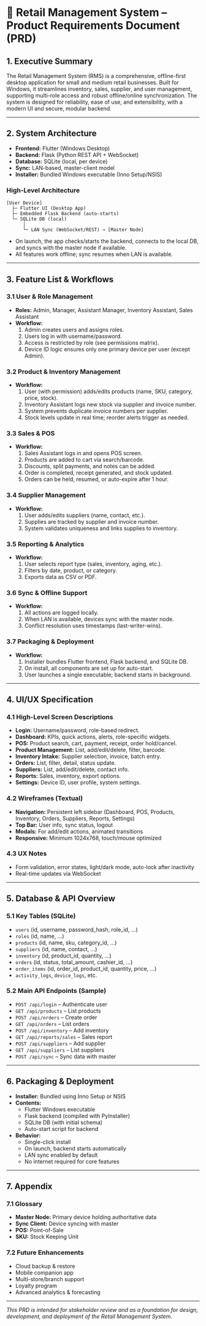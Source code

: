 # 📝 Retail Management System – Product Requirements Document (PRD)

## 1. Executive Summary

The Retail Management System (RMS) is a comprehensive, offline-first desktop application for small and medium retail businesses. Built for Windows, it streamlines inventory, sales, supplier, and user management, supporting multi-role access and robust offline/online synchronization. The system is designed for reliability, ease of use, and extensibility, with a modern UI and secure, modular backend.

---

## 2. System Architecture

- **Frontend:** Flutter (Windows Desktop)
- **Backend:** Flask (Python REST API + WebSocket)
- **Database:** SQLite (local, per device)
- **Sync:** LAN-based, master-client model
- **Installer:** Bundled Windows executable (Inno Setup/NSIS)

### High-Level Architecture

```
[User Device]
  ├─ Flutter UI (Desktop App)
  ├─ Embedded Flask Backend (auto-starts)
  └─ SQLite DB (local)
      │
      └─ LAN Sync (WebSocket/REST) → [Master Node]
```

- On launch, the app checks/starts the backend, connects to the local DB, and syncs with the master node if available.
- All features work offline; sync resumes when LAN is available.

---

## 3. Feature List & Workflows

### 3.1 User & Role Management
- **Roles:** Admin, Manager, Assistant Manager, Inventory Assistant, Sales Assistant
- **Workflow:**
  1. Admin creates users and assigns roles.
  2. Users log in with username/password.
  3. Access is restricted by role (see permissions matrix).
  4. Device ID logic ensures only one primary device per user (except Admin).

### 3.2 Product & Inventory Management
- **Workflow:**
  1. User (with permission) adds/edits products (name, SKU, category, price, stock).
  2. Inventory Assistant logs new stock via supplier and invoice number.
  3. System prevents duplicate invoice numbers per supplier.
  4. Stock levels update in real time; reorder alerts trigger as needed.

### 3.3 Sales & POS
- **Workflow:**
  1. Sales Assistant logs in and opens POS screen.
  2. Products are added to cart via search/barcode.
  3. Discounts, split payments, and notes can be added.
  4. Order is completed, receipt generated, and stock updated.
  5. Orders can be held, resumed, or auto-expire after 1 hour.

### 3.4 Supplier Management
- **Workflow:**
  1. User adds/edits suppliers (name, contact, etc.).
  2. Supplies are tracked by supplier and invoice number.
  3. System validates uniqueness and links supplies to inventory.

### 3.5 Reporting & Analytics
- **Workflow:**
  1. User selects report type (sales, inventory, aging, etc.).
  2. Filters by date, product, or category.
  3. Exports data as CSV or PDF.

### 3.6 Sync & Offline Support
- **Workflow:**
  1. All actions are logged locally.
  2. When LAN is available, devices sync with the master node.
  3. Conflict resolution uses timestamps (last-writer-wins).

### 3.7 Packaging & Deployment
- **Workflow:**
  1. Installer bundles Flutter frontend, Flask backend, and SQLite DB.
  2. On install, all components are set up for auto-start.
  3. User launches a single executable; backend starts in background.

---

## 4. UI/UX Specification

### 4.1 High-Level Screen Descriptions
- **Login:** Username/password, role-based redirect.
- **Dashboard:** KPIs, quick actions, alerts, role-specific widgets.
- **POS:** Product search, cart, payment, receipt, order hold/cancel.
- **Product Management:** List, add/edit/delete, filter, barcode.
- **Inventory Intake:** Supplier selection, invoice, batch entry.
- **Orders:** List, filter, detail, status update.
- **Suppliers:** List, add/edit/delete, contact info.
- **Reports:** Sales, inventory, export options.
- **Settings:** Device ID, user profile, system settings.

### 4.2 Wireframes (Textual)
- **Navigation:** Persistent left sidebar (Dashboard, POS, Products, Inventory, Orders, Suppliers, Reports, Settings)
- **Top Bar:** User info, sync status, logout
- **Modals:** For add/edit actions, animated transitions
- **Responsive:** Minimum 1024x768, touch/mouse optimized

### 4.3 UX Notes
- Form validation, error states, light/dark mode, auto-lock after inactivity
- Real-time updates via WebSocket

---

## 5. Database & API Overview

### 5.1 Key Tables (SQLite)
- `users` (id, username, password_hash, role_id, ...)
- `roles` (id, name, ...)
- `products` (id, name, sku, category_id, ...)
- `suppliers` (id, name, contact, ...)
- `inventory` (id, product_id, quantity, ...)
- `orders` (id, status, total_amount, cashier_id, ...)
- `order_items` (id, order_id, product_id, quantity, price, ...)
- `activity_logs`, `device_logs`, etc.

### 5.2 Main API Endpoints (Sample)
- `POST /api/login` – Authenticate user
- `GET /api/products` – List products
- `POST /api/orders` – Create order
- `GET /api/orders` – List orders
- `POST /api/inventory` – Add inventory
- `GET /api/reports/sales` – Sales report
- `POST /api/suppliers` – Add supplier
- `GET /api/suppliers` – List suppliers
- `POST /api/sync` – Sync data with master

---

## 6. Packaging & Deployment

- **Installer:** Bundled using Inno Setup or NSIS
- **Contents:**
  - Flutter Windows executable
  - Flask backend (compiled with PyInstaller)
  - SQLite DB (with initial schema)
  - Auto-start script for backend
- **Behavior:**
  - Single-click install
  - On launch, backend starts automatically
  - LAN sync enabled by default
  - No internet required for core features

---

## 7. Appendix

### 7.1 Glossary
- **Master Node:** Primary device holding authoritative data
- **Sync Client:** Device syncing with master
- **POS:** Point-of-Sale
- **SKU:** Stock Keeping Unit

### 7.2 Future Enhancements
- Cloud backup & restore
- Mobile companion app
- Multi-store/branch support
- Loyalty program
- Advanced analytics & forecasting

---

*This PRD is intended for stakeholder review and as a foundation for design, development, and deployment of the Retail Management System.* 